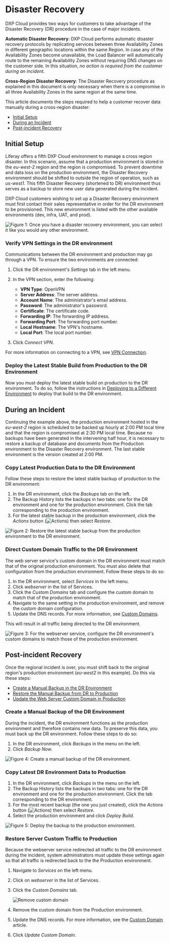 # Disaster Recovery

DXP Cloud provides two ways for customers to take advantage of the Disaster
Recovery (DR) procedure in the case of major incidents.

**Automatic Disaster Recovery**: DXP Cloud performs automatic disaster recovery
protocols by replicating services between three Availability Zones in different
geographic locations within the same Region. In case any of the Availability
Zones become unavailable, the Load Balancer will automatically route to the
remaining Availability Zones without requiring DNS changes on the customer side.
In this situation, *no action is required from the customer during an incident*.

**Cross-Region Disaster Recovery**: The Disaster Recovery procedure as explained
in this document is only necessary when there is a compromise in all three
Availability Zones in the same region at the same time.

This article documents the steps required to help a customer recover data
manually during a cross-region disaster:

* [Initial Setup](#initial-setup)
* [During an Incident](#during-an-incident)
* [Post-incident Recovery](#post-incident-recovery)

## Initial Setup

Liferay offers a fifth DXP Cloud environment to manage a cross region disaster.
In this scenario, assume that a production environment is stored in the
*eu-west-2* region and the region is compromised. To prevent downtime and
data loss on the production environment, the Disaster Recovery environment
should be shifted to outside the region of operation, such as *us-west1*. This
fifth Disaster Recovery (shortened to DR) environment thus serves as a backup
to store new user data generated during the incident.

DXP Cloud customers wishing to set up a Disaster Recovery environment must first
contact their sales representative in order for the DR environment to be
provisioned. This new environment is listed with the other available
environments (dev, infra, UAT, and prod).

![Figure 1: Once you have a disaster recovery environment, you can select it like you would any other environment.](./disaster-recovery/images/dr-environment.png)

### Verify VPN Settings in the DR environment

Communications between the DR environment and production may go through a VPN.
To ensure the two environments are connected:

1. Click the DR environment's *Settings* tab in the left menu.

1. In the VPN section, enter the following:
    * **VPN Type**: OpenVPN
    * **Server Address**: The server address.
    * **Account Name**: The administrator's email address.
    * **Password**: The administrator's password.
    * **Certificate**: The certificate code.
    * **Forwarding IP**: The forwarding IP address.
    * **Forwarding Port**: The forwarding port number.
    * **Local Hostname**: The VPN's hostname.
    * **Local Port**: The local port number.

1. Click *Connect VPN*.

For more information on connecting to a VPN, see
[VPN Connection](/docs/-/knowledge_base/dxp-cloud/vpn-connection).

### Deploy the Latest Stable Build from Production to the DR Environment

Now you must deploy the latest stable build on production to the DR environment.
To do so, follow the instructions in
[Deploying to a Different Environment](/docs/-/knowledge_base/dxp-cloud/deployments#deploying-to-a-different-environment)
to deploy that build to the DR environment.

## During an Incident

Continuing the example above, the production environment hosted in the
*eu-west-2* region is scheduled to be backed up hourly at 2:00 PM local time and
that the region is compromised at 2:30 PM local time. Because no backups have
been generated in the intervening half hour, it is necessary to restore a backup
of database and documents from the Production environment to the Disaster
Recovery environment. The last stable environment is the version created at 2:00
PM.

### Copy Latest Production Data to the DR Environment

Follow these steps to restore the latest stable backup of production to the DR
environment:

1. In the DR environment, click the *Backups* tab on the left.
1. The Backup History lists the backups in two tabs: one for the DR environment
    and one for the production environment. Click the tab corresponding to the
    production environment.
1. For the latest stable backup in the production environment, click the
    *Actions* button
    (![Actions](./disaster-recovery/images/icon-actions.png))
    then select *Restore*.

![Figure 2: Restore the latest stable backup from the production environment to the DR environment.](./disaster-recovery/images/backup-restore-dr.png)

### Direct Custom Domain Traffic to the DR Environment

The web server service's custom domain in the DR environment must match that of
the original production environment. You must also delete that configuration
from the production environment. Follow these steps to do so:

1. In the DR environment, select *Services* in the left menu.
1. Click *webserver* in the list of Services.
1. Click the *Custom Domains* tab and configure the custom domain to match that
    of the production environment.
1. Navigate to the same setting in the production environment, and remove the
    custom domain configuration.
1. Update the DNS records. For more information, see
    [Custom Domains](/docs/-/knowledge_base/dxp-cloud/custom-domains).

This will result in all traffic being directed to the DR environment.

![Figure 3: For the webserver service, configure the DR environment's custom domains to match those of the production environment.](./disaster-recovery/images/webserver-custom-domain-dr.png)

## Post-incident Recovery

Once the regional incident is over, you must shift back to the original region's
production environment (*eu-west2* in this example). Do this via these steps:

* [Create a Manual Backup in the DR Environment](#create-a-manual-backup-in-the-dr-environment)
* [Restore the Manual Backup from DR to Production](#restore-the-manual-backup-from-dr-to-production)
* [Update the Web Server Custom Domain in Production](#update-the-web-server-custom-domain-in-production)

### Create a Manual Backup of the DR Environment

During the incident, the DR environment functions as the production environment
and therefore contains new data. To preserve this data, you must back up the DR
environment. Follow these steps to do so:

1. In the DR environment, click *Backups* in the menu on the left.
1. Click *Backup Now*.

![Figure 4: Create a manual backup of the DR environment.](./disaster-recovery/images/backups-manual-dr.png)

### Copy Latest DR Environment Data to Production

1. In the DR environment, click *Backups* in the menu on the left.
1. The Backup History lists the backups in two tabs: one for the DR environment
    and one for the production environment. Click the tab corresponding to the
    DR environment.
1. For the most recent backup (the one you just created), click the
    *Actions* button
    (![Actions](../../images/icon-actions.png))
    then select *Restore*.
1. Select the production environment and click *Deploy Build*.

![Figure 5: Deploy the backup to the production environment.](./disaster-recovery/images/backup-restore-prod-dr.png)

### Restore Server Custom Traffic to Production

Because the webserver service redirected all traffic to the DR environment during the incident, system administrators must update these settings again so that all traffic is redirected back to
the the Production environment.

1. Navigate to _Services_ on the left menu.
1. Click on _webserver_ in the list of Services.
1. Click the _Custom Domains_ tab.

    ![Remove custom domain](./disaster-recovery/images/11.png)

1. Remove the custom domain from the Production environment.
1. Update the DNS records. For more information, see the [Custom Domain](https://help.liferay.com/hc/en-us/articles/360032856292) article.
1. Click _Update Custom Domain_.
